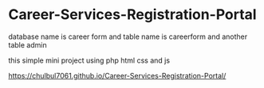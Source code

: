 # Career-Services-Registration-Portal

database name is career form and table name is careerform and another table admin 

this simple mini project using php html css and js

https://chulbul7061.github.io/Career-Services-Registration-Portal/
